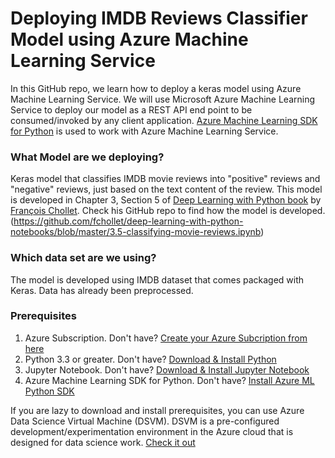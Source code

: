 # Deploying IMDB Reviews Classifier Model using Azure Machine Learning Service

In this GitHub repo, we learn how to deploy a keras model using Azure Machine Learning Service. We will use Microsoft Azure Machine Learning Service to deploy our model as a REST API end point to be consumed/invoked by any client application. [Azure Machine Learning SDK for Python](https://docs.microsoft.com/en-us/python/api/overview/azure/ml/intro?view=azure-ml-py) is used to work with Azure Machine Learning Service.

### What Model are we deploying?
Keras model that classifies IMDB movie reviews into "positive" reviews and "negative" reviews, just based on the text content of the review. This model is developed in Chapter 3, Section 5 of [Deep Learning with Python book](https://www.manning.com/books/deep-learning-with-python?a_aid=keras&a_bid=76564dff) by [François Chollet](https://github.com/fchollet). Check his GitHub repo to find how the model is developed. (https://github.com/fchollet/deep-learning-with-python-notebooks/blob/master/3.5-classifying-movie-reviews.ipynb)

### Which data set are we using?
The model is developed using IMDB dataset that comes packaged with Keras. Data has already been preprocessed.

### Prerequisites 
01. Azure Subscription. Don't have? [Create your Azure Subcription from here](https://azure.microsoft.com/en-us/free/?v=18.45)
02. Python 3.3 or greater. Don't have? [Download & Install Python](https://www.python.org/downloads/)
03. Jupyter Notebook. Don't have? [Download & Install Jupyter Notebook](http://jupyter.org/install)
04. Azure Machine Learning SDK for Python. Don't have? [Install Azure ML Python SDK](https://docs.microsoft.com/en-us/python/api/overview/azure/ml/intro?view=azure-ml-py)

If you are lazy to download and install prerequisites, you can use Azure Data Science Virtual Machine (DSVM). DSVM is a pre-configured development/experimentation environment in the Azure cloud that is designed for data science work. [Check it out](https://docs.microsoft.com/en-us/azure/machine-learning/service/how-to-configure-environment#dsvm)
